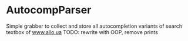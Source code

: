 # AutocompParser
Simple grabber to collect and store all autocompletion variants of search textbox of www.allo.ua
TODO: rewrite with OOP, remove prints 
